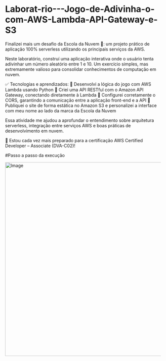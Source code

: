 # Laborat-rio---Jogo-de-Adivinha-o-com-AWS-Lambda-API-Gateway-e-S3

Finalizei mais um desafio da Escola da Nuvem 💙: um projeto prático de aplicação 100% serverless utilizando os principais serviços da AWS.

Neste laboratório, construí uma aplicação interativa onde o usuário tenta adivinhar um número aleatório entre 1 e 10. Um exercício simples, mas extremamente valioso para consolidar conhecimentos de computação em nuvem.

✅ Tecnologias e aprendizados:
🔹 Desenvolvi a lógica do jogo com AWS Lambda usando Python
🔹 Criei uma API RESTful com o Amazon API Gateway, conectando diretamente à Lambda
🔹 Configurei corretamente o CORS, garantindo a comunicação entre a aplicação front-end e a API
🔹 Publiquei o site de forma estática no Amazon S3 e personalizei a interface com meu nome ao lado da marca da Escola da Nuvem

Essa atividade me ajudou a aprofundar o entendimento sobre arquitetura serverless, integração entre serviços AWS e boas práticas de desenvolvimento em nuvem.

🎯 Estou cada vez mais preparado para a certificação AWS Certified Developer – Associate (DVA-C02)!

#Passo a passo da execução

<img width="1428" height="626" alt="Image" src="https://github.com/user-attachments/assets/a537a138-fc95-4241-9692-30329ceeab87" />
